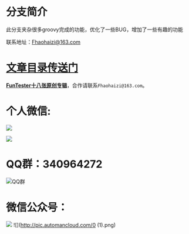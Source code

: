 # 分支简介

此分支夹杂很多groovy完成的功能，优化了一些BUG，增加了一些有趣的功能

联系地址：Fhaohaizi@163.com

# [**文章目录传送门**](https://gitee.com/fanapi/tester/blob/okay/document/directory.markdown)

**[FunTester十八张原创专辑](https://mp.weixin.qq.com/s/Le-tpC79pIpacHXGOkkYWw)**，合作请联系`Fhaohaizi@163.com`。

个人微信:
===

![](http://pic.automancloud.com/WechatIMG58.jpeg)

![](http://pic.automancloud.com/WechatIMG161.jpeg)

QQ群：340964272
===

![QQ群](https://oscimg.oschina.net/oscnet/2e49545e35e83deb0e2c57079577a629641.jpg)


微信公众号：
===

![](http://pic.automancloud.com/0.png)
![](http://pic.automancloud.com/0 (1).png)